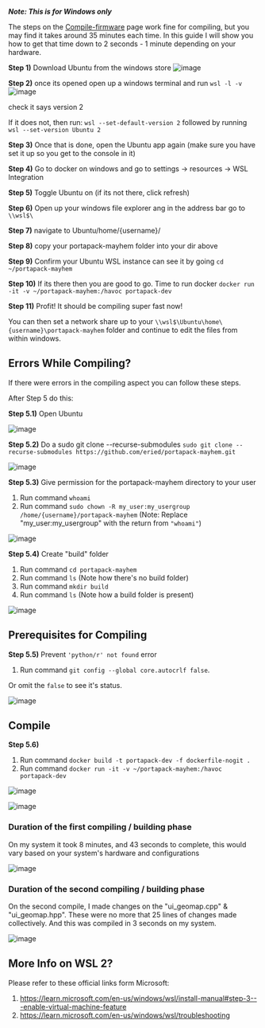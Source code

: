_**Note: This is for Windows only**_

The steps on the [Compile-firmware](https://github.com/eried/portapack-mayhem/wiki/Compile-firmware#step-3-prepare-the-docker-container) page work fine for compiling, but you may find it takes around 35 minutes each time.
In this guide I will show you how to get that time down to 2 seconds - 1 minute depending on your hardware.



**Step 1)** Download Ubuntu from the windows store
![image](https://user-images.githubusercontent.com/4393979/159869511-93a97a3c-ca7b-46a7-b3f9-447561b1ebc9.png)

**Step 2)** once its opened open up a windows terminal and run ```wsl -l -v```
![image](https://user-images.githubusercontent.com/4393979/159869583-e649c494-c1e0-4e34-a5b1-c428cb4db763.png)

check it says version 2

If it does not, then run: ```wsl --set-default-version 2``` followed by running ```wsl --set-version Ubuntu 2```

**Step 3)** Once that is done, open the Ubuntu app again (make sure you have set it up so you get to the console in it)

**Step 4)** Go to docker on windows and go to settings -> resources -> WSL Integration

**Step 5)** Toggle Ubuntu on (if its not there, click refresh)

**Step 6)** Open up your windows file explorer ang in the address bar go to ``\\wsl$\``

**Step 7)** navigate to Ubuntu/home/{username}/

**Step 8)** copy your portapack-mayhem folder into your dir above

**Step 9)** Confirm your Ubuntu WSL instance can see it by going  ```cd ~/portapack-mayhem```

**Step 10)** If its there then you are good to go. Time to run docker ```docker run -it -v ~/portapack-mayhem:/havoc portapack-dev```

**Step 11)** Profit! It should be compiling super fast now!

You can then set a network share up to your ```\\wsl$\Ubuntu\home\{username}\portapack-mayhem``` folder and continue to edit the files from within windows.

## Errors While Compiling?
If there were errors in the compiling aspect you can follow these steps.

After Step 5 do this:

**Step 5.1)** Open Ubuntu 

![image](https://user-images.githubusercontent.com/120348698/208135792-cb7ce5a0-69d8-4f7f-badf-e85e23e7979b.png)

**Step 5.2)**  Do a sudo git clone --recurse-submodules `sudo git clone --recurse-submodules https://github.com/eried/portapack-mayhem.git`

![image](https://user-images.githubusercontent.com/120348698/208136532-cf06e226-adac-4f3e-a88a-fae287f82b7c.png)

**Step 5.3)** Give permission for the portapack-mayhem directory to your user
1. Run command `whoami`
2. Run command `sudo chown -R my_user:my_usergroup /home/{username}/portapack-mayhem` (Note: Replace "my_user:my_usergroup" with the return from `"whoami"`)

![image](https://user-images.githubusercontent.com/120348698/208140076-18e8fa05-e461-4e75-a41e-e49998cb0ee5.png)

**Step 5.4)** Create "build" folder
1. Run command `cd portapack-mayhem` 
2. Run command `ls` (Note how there's no build folder)
3. Run command `mkdir build`
4. Run command `ls` (Note how a build folder is present)

![image](https://user-images.githubusercontent.com/120348698/208140822-8b8885f0-4e5e-43e5-a58b-608a2748134f.png)

## Prerequisites for Compiling 
**Step 5.5)** Prevent `'python/r' not found` error
1. Run command `git config --global core.autocrlf false`.

Or omit the `false` to see it's status.

![image](https://user-images.githubusercontent.com/120348698/208141889-dc6c3624-421d-46f3-83b4-30dffcd8c638.png)

## Compile
**Step 5.6)** 

1. Run command `docker build -t portapack-dev -f dockerfile-nogit .`
2. Run command `docker run -it -v ~/portapack-mayhem:/havoc portapack-dev`

![image](https://user-images.githubusercontent.com/120348698/208147260-a4f1c98a-4881-493a-8f17-1942353bb826.png)

![image](https://user-images.githubusercontent.com/120348698/208147358-85442b57-a2de-47e3-8d0e-23dd1df352f1.png)

### Duration of the first compiling / building phase
On my system it took 8 minutes, and 43 seconds to complete, this would vary based on your system's hardware and configurations 

![image](https://user-images.githubusercontent.com/120348698/208148594-9014ef39-4afe-4b75-866d-24a448797802.png)

### Duration of the second compiling / building phase
On the second compile, I made changes on the "ui_geomap.cpp" & "ui_geomap.hpp". These were no more that 25 lines of changes made collectively. And this was compiled in 3 seconds on my system.  

![image](https://user-images.githubusercontent.com/120348698/208150352-6bf5d73b-8329-4421-b783-796a2d36f359.png)

## More Info on WSL 2? 
Please refer to these official links form Microsoft:
1. https://learn.microsoft.com/en-us/windows/wsl/install-manual#step-3---enable-virtual-machine-feature
2. https://learn.microsoft.com/en-us/windows/wsl/troubleshooting